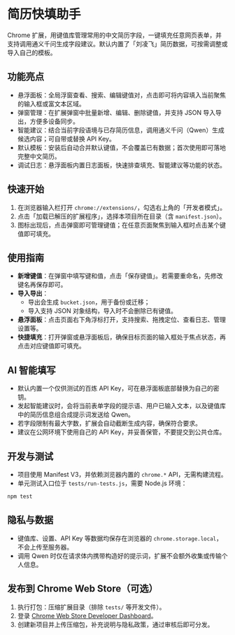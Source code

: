 # 简历快填助手

Chrome 扩展，用键值库管理常用的中文简历字段，一键填充任意网页表单，并支持调用通义千问生成字段建议。默认内置了「刘凌飞」简历数据，可按需调整或导入自己的模板。

## 功能亮点
- 悬浮面板：全局浮窗查看、搜索、编辑键值对，点击即可将内容填入当前聚焦的输入框或富文本区域。
- 弹窗管理：在扩展弹窗中批量新增、编辑、删除键值，并支持 JSON 导入导出，方便多设备同步。
- 智能建议：结合当前字段语境与已存简历信息，调用通义千问（Qwen）生成候选内容；可自带或替换 API Key。
- 默认模板：安装后自动合并默认键值，不会覆盖已有数据；首次使用即可落地完整中文简历。
- 调试日志：悬浮面板内置日志面板，快速排查填充、智能建议等功能的状态。

## 快速开始
1. 在浏览器输入栏打开 `chrome://extensions/`，勾选右上角的「开发者模式」。
2. 点击「加载已解压的扩展程序」，选择本项目所在目录（含 `manifest.json`）。
3. 图标出现后，点击弹窗即可管理键值；在任意页面聚焦到输入框时点击某个键值即可填充。

## 使用指南
- **新增键值**：在弹窗中填写键和值，点击「保存键值」。若需要重命名，先修改键名再保存即可。
- **导入导出**：
  - 导出会生成 `bucket.json`，用于备份或迁移；
  - 导入支持 JSON 对象结构，导入时不会删除已有键值。
- **悬浮面板**：点击页面右下角浮标打开，支持搜索、拖拽定位、查看日志、管理设置等。
- **快捷填充**：打开弹窗或悬浮面板后，确保目标页面的输入框处于焦点状态，再点击对应键值即可填充。

## AI 智能填写
- 默认内置一个仅供测试的百炼 API Key，可在悬浮面板底部替换为自己的密钥。
- 发起智能建议时，会将当前表单字段的提示语、用户已输入文本，以及键值库中的简历信息组合成提示词发送给 Qwen。
- 若字段限制有最大字数，扩展会自动截断生成内容，确保符合要求。
- 建议在公网环境下使用自己的 API Key，并妥善保管，不要提交到公共仓库。

## 开发与测试
- 项目使用 Manifest V3，并依赖浏览器内置的 `chrome.*` API，无需构建流程。
- 单元测试入口位于 `tests/run-tests.js`，需要 Node.js 环境：

```bash
npm test
```

## 隐私与数据
- 键值库、设置、API Key 等数据均保存在浏览器的 `chrome.storage.local`，不会上传至服务器。
- 调用 Qwen 时仅在请求体内携带构造好的提示词，扩展不会额外收集或传输个人信息。

## 发布到 Chrome Web Store（可选）
1. 执行打包：压缩扩展目录（排除 `tests/` 等开发文件）。
2. 登录 [Chrome Web Store Developer Dashboard](https://chrome.google.com/webstore/devconsole/)。
3. 创建新项目并上传压缩包，补充说明与隐私政策，通过审核后即可分发。

